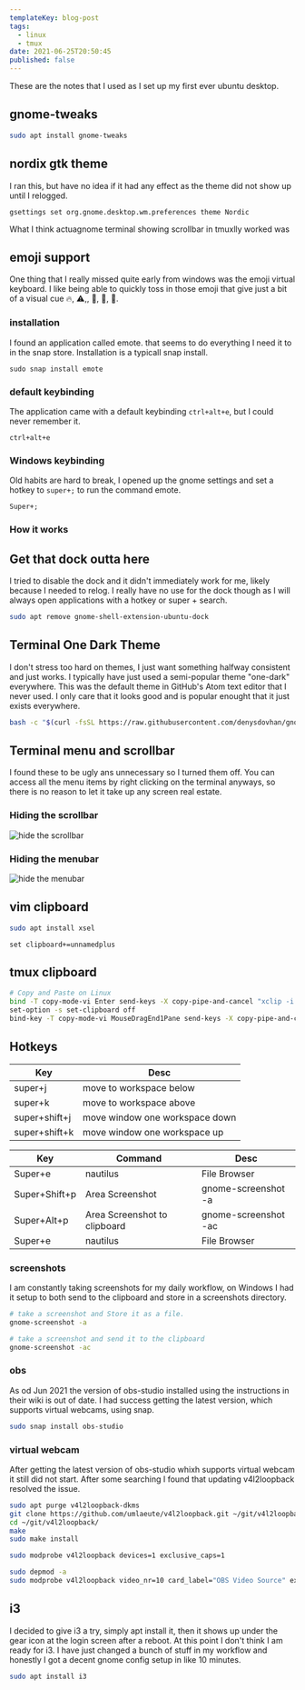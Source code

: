 ```yaml
---
templateKey: blog-post
tags:
  - linux
  - tmux
date: 2021-06-25T20:50:45
published: false
---
```

These are the notes that I used as I set up my first ever ubuntu desktop.
## gnome-tweaks

```bash
sudo apt install gnome-tweaks

```

## nordix gtk theme

I ran this, but have no idea if it had any effect as the theme did
not show up until I relogged.

```
gsettings set org.gnome.desktop.wm.preferences theme Nordic
```

What I think actuagnome terminal showing scrollbar in tmuxlly worked was

## emoji support

One thing that I really missed quite early from windows was the emoji virtual
keyboard. I like being able to quickly toss in those emoji that give just a
bit of a visual cue 🔥, ⚠️,, 🎉, 🦄, 💜.

### installation

I found an application called emote. that seems to do everything I need it to
in the snap store. Installation is a typicall snap install.

```
sudo snap install emote
```

### default keybinding

The application came with a default keybinding `ctrl+alt+e`, but I could never remember it.

```
ctrl+alt+e
```

### Windows keybinding

Old habits are hard to break, I opened up the gnome settings and set a hotkey
to `super+;` to run the command emote.

```
Super+;
```

### How it works

## Get that dock outta here

I tried to disable the dock and it didn't immediately work for me,
likely because I needed to relog. I really have no use for the
dock though as I will always open applications with a hotkey or
super + search.

```bash
sudo apt remove gnome-shell-extension-ubuntu-dock
```

## Terminal One Dark Theme

I don't stress too hard on themes, I just want something halfway consistent and
just works. I typically have just used a semi-popular theme "one-dark"
everywhere. This was the default theme in GitHub's Atom text editor that I
never used. I only care that it looks good and is popular enought that it just
exists everywhere.

```bash
bash -c "$(curl -fsSL https://raw.githubusercontent.com/denysdovhan/gnome-terminal-one/master/one-dark.sh)"
```

## Terminal menu and scrollbar

I found these to be ugly ans unnecessary so I turned them off. You can access
all the menu items by right clicking on the terminal anyways, so there is no
reason to let it take up any screen real estate.

### Hiding the scrollbar

![hide the scrollbar](https://images.waylonwalker.com/gnome-terminal-hide-scrollbar.png)

### Hiding the menubar

![hide the menubar](https://images.waylonwalker.com/gnome-terminal-hide-menubar.png)

## vim clipboard

```bash
sudo apt install xsel
```

```vim
set clipboard+=unnamedplus
```

## tmux clipboard

```bash
# Copy and Paste on Linux
bind -T copy-mode-vi Enter send-keys -X copy-pipe-and-cancel "xclip -i -f -selection primary | xclip -i -selection clipboard"
set-option -s set-clipboard off
bind-key -T copy-mode-vi MouseDragEnd1Pane send-keys -X copy-pipe-and-cancel "xclip -selection clipboard -i"
```

## Hotkeys

| Key           | Desc                           |
| ------------- | ------------------------------ |
| super+j       | move to workspace below        |
| super+k       | move to workspace above        |
| super+shift+j | move window one workspace down |
| super+shift+k | move window one workspace up   |

| Key           | Command                      | Desc                 |
| ------------- | ---------------------------- | -------------------- |
| Super+e       | nautilus                     | File Browser         |
| Super+Shift+p | Area Screenshot              | gnome-screenshot -a  |
| Super+Alt+p   | Area Screenshot to clipboard | gnome-screenshot -ac |
| Super+e       | nautilus                     | File Browser         |

### screenshots

I am constantly taking screenshots for my daily workflow, on Windows I had it
setup to both send to the clipboard and store in a screenshots directory.

```bash
# take a screenshot and Store it as a file.
gnome-screenshot -a

# take a screenshot and send it to the clipboard
gnome-screenshot -ac
```

### obs

As od Jun 2021 the version of obs-studio installed using the instructions in
their wiki is out of date. I had success getting the latest version, which
supports virtual webcams, using snap.

```bash
sudo snap install obs-studio
```

### virtual webcam

After getting the latest version of obs-studio whixh supports virtual webcam it
still did not start. After some searching I found that updating v4l2loopback
resolved the issue.

```bash
sudo apt purge v4l2loopback-dkms
git clone https://github.com/umlaeute/v4l2loopback.git ~/git/v4l2loopback/
cd ~/git/v4l2loopback/
make
sudo make install

sudo modprobe v4l2loopback devices=1 exclusive_caps=1
```

```bash
sudo depmod -a
sudo modprobe v4l2loopback video_nr=10 card_label="OBS Video Source" exclusive_caps=1
```

## i3

I decided to give i3 a try, simply apt install it, then it shows up under the
gear icon at the login screen after a reboot. At this point I don't think I am
ready for i3. I have just changed a bunch of stuff in my workflow and honestly
I got a decent gnome config setup in like 10 minutes.

```bash
sudo apt install i3
```
